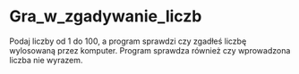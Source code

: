 # Gra_w_zgadywanie_liczb
Podaj liczby od 1 do 100, a program sprawdzi czy zgadłeś liczbę wylosowaną przez komputer.
Program sprawdza również czy wprowadzona liczba nie wyrazem.
